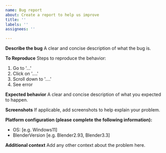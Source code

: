 ```yaml
---
name: Bug report
about: Create a report to help us improve
title: ''
labels: ''
assignees: ''

---
```


**Describe the bug**
A clear and concise description of what the bug is.

**To Reproduce**
Steps to reproduce the behavior:
1. Go to '...'
2. Click on '....'
3. Scroll down to '....'
4. See error

**Expected behavior**
A clear and concise description of what you expected to happen.

**Screenshots**
If applicable, add screenshots to help explain your problem.

**Platform configuration (please complete the following information):**
 - OS: [e.g. Windows11]
 - BlenderVersion [e.g. Blender2.93, Blender3.3]

**Additional context**
Add any other context about the problem here.
